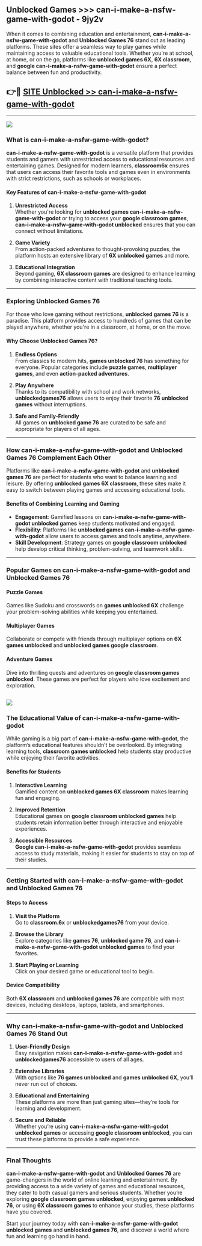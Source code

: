 ## Unblocked Games >>> can-i-make-a-nsfw-game-with-godot - 9jy2v 

When it comes to combining education and entertainment, **can-i-make-a-nsfw-game-with-godot** and **Unblocked Games 76** stand out as leading platforms. These sites offer a seamless way to play games while maintaining access to valuable educational tools. Whether you're at school, at home, or on the go, platforms like **unblocked games 6X**, **6X classroom**, and **google can-i-make-a-nsfw-game-with-godot** ensure a perfect balance between fun and productivity.
## 👉🔴 [SITE Unblocked >> can-i-make-a-nsfw-game-with-godot](http://premium.freeplayer.one?title=can-i-make-a-nsfw-game-with-godot&ref=22JU)
---
<a href="http://premium.freeplayer.one?title=can-i-make-a-nsfw-game-with-godot&ref=22JU/"><img src="https://github.com/user-attachments/assets/438f12ca-57a4-47a3-8ead-c64da593a1e5"/></a>
### What is can-i-make-a-nsfw-game-with-godot?  

**can-i-make-a-nsfw-game-with-godot** is a versatile platform that provides students and gamers with unrestricted access to educational resources and entertaining games. Designed for modern learners, **classroom6x** ensures that users can access their favorite tools and games even in environments with strict restrictions, such as schools or workplaces.  

#### Key Features of can-i-make-a-nsfw-game-with-godot  

1. **Unrestricted Access**  
   Whether you're looking for **unblocked games can-i-make-a-nsfw-game-with-godot** or trying to access your **google classroom games**, **can-i-make-a-nsfw-game-with-godot unblocked** ensures that you can connect without limitations.  

2. **Game Variety**  
   From action-packed adventures to thought-provoking puzzles, the platform hosts an extensive library of **6X unblocked games** and more.  

3. **Educational Integration**  
   Beyond gaming, **6X classroom games** are designed to enhance learning by combining interactive content with traditional teaching tools.  



---

### Exploring Unblocked Games 76  

For those who love gaming without restrictions, **unblocked games 76** is a paradise. This platform provides access to hundreds of games that can be played anywhere, whether you're in a classroom, at home, or on the move.  

#### Why Choose Unblocked Games 76?  

1. **Endless Options**  
   From classics to modern hits, **games unblocked 76** has something for everyone. Popular categories include **puzzle games**, **multiplayer games**, and even **action-packed adventures**.  

2. **Play Anywhere**  
   Thanks to its compatibility with school and work networks, **unblockedgames76** allows users to enjoy their favorite **76 unblocked games** without interruptions.  

3. **Safe and Family-Friendly**  
   All games on **unblocked game 76** are curated to be safe and appropriate for players of all ages.  

---

### How can-i-make-a-nsfw-game-with-godot and Unblocked Games 76 Complement Each Other  

Platforms like **can-i-make-a-nsfw-game-with-godot** and **unblocked games 76** are perfect for students who want to balance learning and leisure. By offering **unblocked games 6X classroom**, these sites make it easy to switch between playing games and accessing educational tools.  

#### Benefits of Combining Learning and Gaming  

- **Engagement**: Gamified lessons on **can-i-make-a-nsfw-game-with-godot unblocked games** keep students motivated and engaged.  
- **Flexibility**: Platforms like **unblocked games can-i-make-a-nsfw-game-with-godot** allow users to access games and tools anytime, anywhere.  
- **Skill Development**: Strategy games on **google classroom unblocked** help develop critical thinking, problem-solving, and teamwork skills.  

---

### Popular Games on can-i-make-a-nsfw-game-with-godot and Unblocked Games 76  

#### Puzzle Games  

Games like Sudoku and crosswords on **games unblocked 6X** challenge your problem-solving abilities while keeping you entertained.  

#### Multiplayer Games  

Collaborate or compete with friends through multiplayer options on **6X games unblocked** and **unblocked games google classroom**.  

#### Adventure Games  

Dive into thrilling quests and adventures on **google classroom games unblocked**. These games are perfect for players who love excitement and exploration.  

<a href="http://download.freeplayer.one?title=can-i-make-a-nsfw-game-with-godot&ref=23D/"><img src="https://github.com/user-attachments/assets/fe0c3e91-c8e1-489c-acf0-e2f614c12fb8"/></a>
---

### The Educational Value of can-i-make-a-nsfw-game-with-godot  

While gaming is a big part of **can-i-make-a-nsfw-game-with-godot**, the platform’s educational features shouldn’t be overlooked. By integrating learning tools, **classroom games unblocked** help students stay productive while enjoying their favorite activities.  

#### Benefits for Students  

1. **Interactive Learning**  
   Gamified content on **unblocked games 6X classroom** makes learning fun and engaging.  

2. **Improved Retention**  
   Educational games on **google classroom unblocked games** help students retain information better through interactive and enjoyable experiences.  

3. **Accessible Resources**  
   **Google can-i-make-a-nsfw-game-with-godot** provides seamless access to study materials, making it easier for students to stay on top of their studies.  

---

### Getting Started with can-i-make-a-nsfw-game-with-godot and Unblocked Games 76  

#### Steps to Access  

1. **Visit the Platform**  
   Go to **classroom.6x** or **unblockedgames76** from your device.  

2. **Browse the Library**  
   Explore categories like **games 76**, **unblocked game 76**, and **can-i-make-a-nsfw-game-with-godot unblocked games** to find your favorites.  

3. **Start Playing or Learning**  
   Click on your desired game or educational tool to begin.  

#### Device Compatibility  

Both **6X classroom** and **unblocked games 76** are compatible with most devices, including desktops, laptops, tablets, and smartphones.  

---

### Why can-i-make-a-nsfw-game-with-godot and Unblocked Games 76 Stand Out  

1. **User-Friendly Design**  
   Easy navigation makes **can-i-make-a-nsfw-game-with-godot** and **unblockedgames76** accessible to users of all ages.  

2. **Extensive Libraries**  
   With options like **76 games unblocked** and **games unblocked 6X**, you’ll never run out of choices.  

3. **Educational and Entertaining**  
   These platforms are more than just gaming sites—they’re tools for learning and development.  

4. **Secure and Reliable**  
   Whether you’re using **can-i-make-a-nsfw-game-with-godot unblocked games** or accessing **google classroom unblocked**, you can trust these platforms to provide a safe experience.  

---

### Final Thoughts  

**can-i-make-a-nsfw-game-with-godot** and **Unblocked Games 76** are game-changers in the world of online learning and entertainment. By providing access to a wide variety of games and educational resources, they cater to both casual gamers and serious students. Whether you’re exploring **google classroom games unblocked**, enjoying **games unblocked 76**, or using **6X classroom games** to enhance your studies, these platforms have you covered.  

Start your journey today with **can-i-make-a-nsfw-game-with-godot unblocked games** and **unblocked games 76**, and discover a world where fun and learning go hand in hand.  
